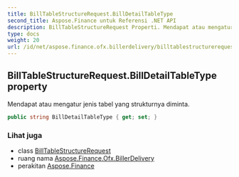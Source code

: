 ```yaml
---
title: BillTableStructureRequest.BillDetailTableType
second_title: Aspose.Finance untuk Referensi .NET API
description: BillTableStructureRequest Properti. Mendapat atau mengatur jenis tabel yang strukturnya diminta.
type: docs
weight: 20
url: /id/net/aspose.finance.ofx.billerdelivery/billtablestructurerequest/billdetailtabletype/
---
```

## BillTableStructureRequest.BillDetailTableType property

Mendapat atau mengatur jenis tabel yang strukturnya diminta.

```csharp
public string BillDetailTableType { get; set; }
```

### Lihat juga

* class [BillTableStructureRequest](../)
* ruang nama [Aspose.Finance.Ofx.BillerDelivery](../../billtablestructurerequest/)
* perakitan [Aspose.Finance](../../../)



